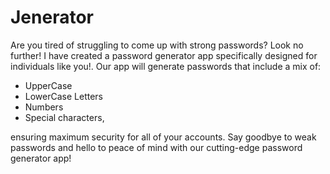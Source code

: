 # Jenerator

Are you tired of struggling to come up with strong passwords? Look no further! I have created a password generator app specifically designed for individuals like you!. 
Our app will generate passwords that include a mix of:
* UpperCase
* LowerCase Letters
* Numbers
*  Special characters,

 ensuring maximum security for all of your accounts. Say goodbye to weak passwords and hello to peace of mind with our cutting-edge password generator app!


